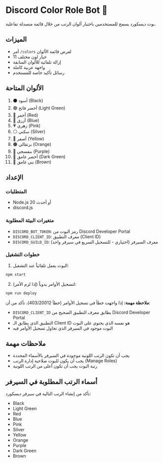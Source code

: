 # Discord Color Role Bot 🎨

بوت ديسكورد يسمح للمستخدمين باختيار ألوان الرتب من خلال قائمة منسدلة تفاعلية.

## الميزات

- أمر `/colors` لعرض قائمة الألوان
- 11 خيار لون مختلف
- إزالة تلقائية للألوان السابقة
- واجهة عربية كاملة
- رسائل تأكيد خاصة للمستخدم

## الألوان المتاحة

1. ⚫ أسود (Black)
2. 🟢 أخضر فاتح (Light Green)
3. 🔴 أحمر (Red)
4. 🔵 أزرق (Blue)
5. 💗 زهري (Pink)
6. ⚪ سكني (Silver)
7. 💛 أصفر (Yellow)
8. 🟠 برتقالي (Orange)
9. 💜 بنفسجي (Purple)
10. 🌿 أخضر غامق (Dark Green)
11. 🤎 بني غامق (Brown)

## الإعداد

### المتطلبات
- Node.js 20 أو أحدث
- discord.js

### متغيرات البيئة المطلوبة
- `DISCORD_BOT_TOKEN`: رمز البوت من Discord Developer Portal
- `DISCORD_CLIENT_ID`: معرف التطبيق (Client ID)
- `DISCORD_GUILD_ID`: معرف السيرفر (اختياري - للتسجيل السريع في سيرفر واحد)

### خطوات التشغيل

1. البوت يعمل تلقائياً عند التشغيل:
```bash
npm start
```

2. لتسجيل الأوامر يدوياً (إذا لزم الأمر):
```bash
npm run deploy
```

**ملاحظة مهمة:** إذا واجهت خطأ في تسجيل الأوامر (خطأ 403/20012)، تأكد من أن:
- `DISCORD_CLIENT_ID` يطابق معرف التطبيق الصحيح من Discord Developer Portal
- التطبيق الذي يطابق الـ Client ID هو نفسه الذي يحتوي على البوت
- البوت موجود في السيرفر الذي تحاول تسجيل الأوامر فيه

## ملاحظات مهمة

- يجب أن تكون الرتب اللونية موجودة في السيرفر بالأسماء المحددة
- يجب أن يكون للبوت صلاحية إدارة الرتب (Manage Roles)
- رتبة البوت يجب أن تكون أعلى من الرتب اللونية

## أسماء الرتب المطلوبة في السيرفر

تأكد من إنشاء الرتب التالية في سيرفر ديسكورد:
- Black
- Light Green
- Red
- Blue
- Pink
- Silver
- Yellow
- Orange
- Purple
- Dark Green
- Brown
